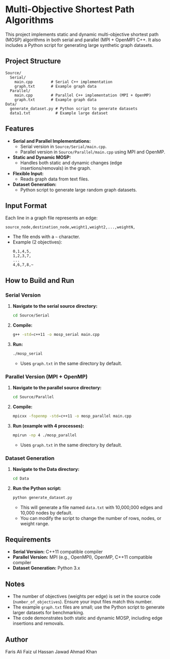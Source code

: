 # Multi-Objective Shortest Path Algorithms

This project implements static and dynamic multi-objective shortest path (MOSP) algorithms in both serial and parallel (MPI + OpenMP) C++. It also includes a Python script for generating large synthetic graph datasets.

## Project Structure

```
Source/
  Serial/
    main.cpp        # Serial C++ implementation
    graph.txt       # Example graph data
  Parallel/
    main.cpp        # Parallel C++ implementation (MPI + OpenMP)
    graph.txt       # Example graph data
Data/
  generate_dataset.py # Python script to generate datasets
  data1.txt           # Example large dataset
```

## Features
- **Serial and Parallel Implementations:**
  - Serial version in `Source/Serial/main.cpp`.
  - Parallel version in `Source/Parallel/main.cpp` using MPI and OpenMP.
- **Static and Dynamic MOSP:**
  - Handles both static and dynamic changes (edge insertions/removals) in the graph.
- **Flexible Input:**
  - Reads graph data from text files.
- **Dataset Generation:**
  - Python script to generate large random graph datasets.

## Input Format
Each line in a graph file represents an edge:
```
source_node,destination_node,weight1,weight2,...,weightN,
```
- The file ends with a `~` character.
- Example (2 objectives):
  ```
  0,1,4,5,
  1,2,3,7,
  ...
  4,6,7,8,~
  ```

## How to Build and Run

### Serial Version
1. **Navigate to the serial source directory:**
   ```sh
   cd Source/Serial
   ```
2. **Compile:**
   ```sh
   g++ -std=c++11 -o mosp_serial main.cpp
   ```
3. **Run:**
   ```sh
   ./mosp_serial
   ```
   - Uses `graph.txt` in the same directory by default.

### Parallel Version (MPI + OpenMP)
1. **Navigate to the parallel source directory:**
   ```sh
   cd Source/Parallel
   ```
2. **Compile:**
   ```sh
   mpicxx -fopenmp -std=c++11 -o mosp_parallel main.cpp
   ```
3. **Run (example with 4 processes):**
   ```sh
   mpirun -np 4 ./mosp_parallel
   ```
   - Uses `graph.txt` in the same directory by default.

### Dataset Generation
1. **Navigate to the Data directory:**
   ```sh
   cd Data
   ```
2. **Run the Python script:**
   ```sh
   python generate_dataset.py
   ```
   - This will generate a file named `data.txt` with 10,000,000 edges and 10,000 nodes by default.
   - You can modify the script to change the number of rows, nodes, or weight range.

## Requirements
- **Serial Version:** C++11 compatible compiler
- **Parallel Version:** MPI (e.g., OpenMPI), OpenMP, C++11 compatible compiler
- **Dataset Generation:** Python 3.x

## Notes
- The number of objectives (weights per edge) is set in the source code (`number_of_objectives`). Ensure your input files match this number.
- The example `graph.txt` files are small; use the Python script to generate larger datasets for benchmarking.
- The code demonstrates both static and dynamic MOSP, including edge insertions and removals.

## Author
Faris Ali
Faiz ul Hassan
Jawad Ahmad Khan